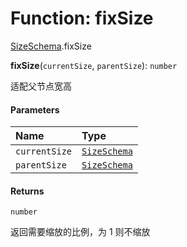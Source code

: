 # Function: fixSize

[SizeSchema](/en/auto-docs/fixed-layout-editor/modules/SizeSchema.md).fixSize

**fixSize**(`currentSize`, `parentSize`): `number`

适配父节点宽高

#### Parameters

| Name | Type |
| :------ | :------ |
| `currentSize` | [`SizeSchema`](/en/auto-docs/fixed-layout-editor/interfaces/SizeSchema-1.md) |
| `parentSize` | [`SizeSchema`](/en/auto-docs/fixed-layout-editor/interfaces/SizeSchema-1.md) |

#### Returns

`number`

返回需要缩放的比例，为 1 则不缩放
